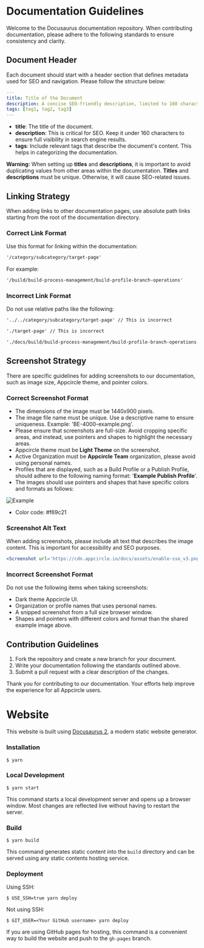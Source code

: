 # Documentation Guidelines

Welcome to the Docusaurus documentation repository. When contributing documentation, please adhere to the following standards to ensure consistency and clarity.

## Document Header

Each document should start with a header section that defines metadata used for SEO and navigation. Please follow the structure below:

```yaml
---
title: Title of the Document
description: A concise SEO-friendly description, limited to 160 characters.
tags: [tag1, tag2, tag3]
---
```

- **title**: The title of the document.
- **description**: This is critical for SEO. Keep it under 160 characters to ensure full visibility in search engine results.
- **tags**: Include relevant tags that describe the document's content. This helps in categorizing the documentation.

**Warning:** When setting up **titles** and **descriptions**, it is important to avoid duplicating values from other areas within the documentation. **Titles** and **descriptions** must be unique. 
Otherwise, it will cause SEO-related issues.

## Linking Strategy

When adding links to other documentation pages, use absolute path links starting from the root of the documentation directory.

### Correct Link Format

Use this format for linking within the documentation:

```markdown
'/category/subcategory/target-page'
```

For example:

```markdown
'/build/build-process-management/build-profile-branch-operations'
```

### Incorrect Link Format

Do not use relative paths like the following:

```markdown
'../../category/subcategory/target-page' // This is incorrect
```

```markdown
'./target-page' // This is incorrect
```

```markdown
'./docs/build/build-process-management/build-profile-branch-operations.md' // This is incorrect
```

## Screenshot Strategy

There are specific guidelines for adding screenshots to our documentation, such as image size, Appcircle theme, and pointer colors.

### Correct Screenshot Format

- The dimensions of the image must be 1440x900 pixels.
- The image file name must be unique. Use a descriptive name to ensure uniqueness. Example: 'BE-4000-example.png'.
- Please ensure that screenshots are full-size. Avoid cropping specific areas, and instead, use pointers and shapes to highlight the necessary areas.
- Appcircle theme must be **Light Theme** on the screenshot.
- Active Organization must be **Appcircle Team** organization, please avoid using personal names.
- Profiles that are displayed, such as a Build Profile or a Publish Profile, should adhere to the following naming format: '**Example Publish Profile**'.
- The images should use pointers and shapes that have specific colors and formats as follows:

![Example](https://cdn.appcircle.io/docs/assets/BE-4019-example.png)

- Color code: #f69c21

### Screenshot Alt Text

When adding screenshots, please include alt text that describes the image content. This is important for accessibility and SEO purposes.

```jsx
<Screenshot url='https://cdn.appcircle.io/docs/assets/enable-sso_v3.png' alt='Enable SSO for Organizations' />
```


### Incorrect Screenshot Format

Do not use the following items when taking screenshots:

- Dark theme Appcircle UI.
- Organization or profile names that uses personal names.
- A snipped screenshot from a full size browser window.
- Shapes and pointers with different colors and format than the shared example image above.

## Contribution Guidelines

1. Fork the repository and create a new branch for your document.
2. Write your documentation following the standards outlined above.
3. Submit a pull request with a clear description of the changes.

Thank you for contributing to our documentation. Your efforts help improve the experience for all Appcircle users.

# Website

This website is built using [Docusaurus 2](https://docusaurus.io/), a modern static website generator.

### Installation

```
$ yarn
```

### Local Development

```
$ yarn start
```

This command starts a local development server and opens up a browser window. Most changes are reflected live without having to restart the server.

### Build

```
$ yarn build
```

This command generates static content into the `build` directory and can be served using any static contents hosting service.

### Deployment

Using SSH:

```
$ USE_SSH=true yarn deploy
```

Not using SSH:

```
$ GIT_USER=<Your GitHub username> yarn deploy
```

If you are using GitHub pages for hosting, this command is a convenient way to build the website and push to the `gh-pages` branch.
